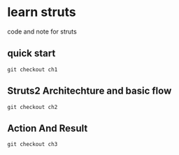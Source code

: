# learn struts
code and note for struts
## quick start
```
git checkout ch1 
```
## Struts2 Architechture and basic flow
```
git checkout ch2
```
## Action And Result 
```
git checkout ch3
```
